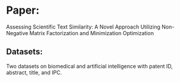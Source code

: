 # Paper:
Assessing Scientific Text Similarity: A Novel Approach Utilizing Non-Negative Matrix Factorization and Minimization Optimization

## Datasets:
Two datasets on biomedical and artificial intelligence with patent ID, abstract, title, and IPC.
